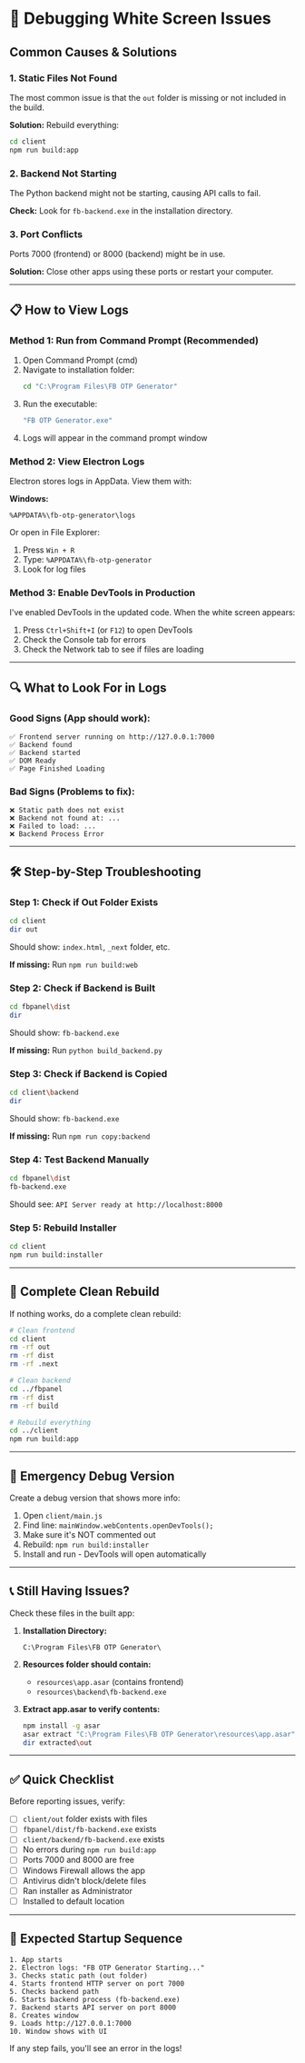 # 🐛 Debugging White Screen Issues

## Common Causes & Solutions

### 1. **Static Files Not Found**

The most common issue is that the `out` folder is missing or not included in the build.

**Solution:** Rebuild everything:

```bash
cd client
npm run build:app
```

### 2. **Backend Not Starting**

The Python backend might not be starting, causing API calls to fail.

**Check:** Look for `fb-backend.exe` in the installation directory.

### 3. **Port Conflicts**

Ports 7000 (frontend) or 8000 (backend) might be in use.

**Solution:** Close other apps using these ports or restart your computer.

---

## 📋 How to View Logs

### Method 1: Run from Command Prompt (Recommended)

1. Open Command Prompt (cmd)
2. Navigate to installation folder:
    ```cmd
    cd "C:\Program Files\FB OTP Generator"
    ```
3. Run the executable:
    ```cmd
    "FB OTP Generator.exe"
    ```
4. Logs will appear in the command prompt window

### Method 2: View Electron Logs

Electron stores logs in AppData. View them with:

**Windows:**

```
%APPDATA%\fb-otp-generator\logs
```

Or open in File Explorer:

1. Press `Win + R`
2. Type: `%APPDATA%\fb-otp-generator`
3. Look for log files

### Method 3: Enable DevTools in Production

I've enabled DevTools in the updated code. When the white screen appears:

1. Press `Ctrl+Shift+I` (or `F12`) to open DevTools
2. Check the Console tab for errors
3. Check the Network tab to see if files are loading

---

## 🔍 What to Look For in Logs

### Good Signs (App should work):

```
✅ Frontend server running on http://127.0.0.1:7000
✅ Backend found
✅ Backend started
✅ DOM Ready
✅ Page Finished Loading
```

### Bad Signs (Problems to fix):

```
❌ Static path does not exist
❌ Backend not found at: ...
❌ Failed to load: ...
❌ Backend Process Error
```

---

## 🛠️ Step-by-Step Troubleshooting

### Step 1: Check if Out Folder Exists

```bash
cd client
dir out
```

Should show: `index.html`, `_next` folder, etc.

**If missing:** Run `npm run build:web`

### Step 2: Check if Backend is Built

```bash
cd fbpanel\dist
dir
```

Should show: `fb-backend.exe`

**If missing:** Run `python build_backend.py`

### Step 3: Check if Backend is Copied

```bash
cd client\backend
dir
```

Should show: `fb-backend.exe`

**If missing:** Run `npm run copy:backend`

### Step 4: Test Backend Manually

```bash
cd fbpanel\dist
fb-backend.exe
```

Should see: `API Server ready at http://localhost:8000`

### Step 5: Rebuild Installer

```bash
cd client
npm run build:installer
```

---

## 🔄 Complete Clean Rebuild

If nothing works, do a complete clean rebuild:

```bash
# Clean frontend
cd client
rm -rf out
rm -rf dist
rm -rf .next

# Clean backend
cd ../fbpanel
rm -rf dist
rm -rf build

# Rebuild everything
cd ../client
npm run build:app
```

---

## 🚨 Emergency Debug Version

Create a debug version that shows more info:

1. Open `client/main.js`
2. Find line: `mainWindow.webContents.openDevTools();`
3. Make sure it's NOT commented out
4. Rebuild: `npm run build:installer`
5. Install and run - DevTools will open automatically

---

## 📞 Still Having Issues?

Check these files in the built app:

1. **Installation Directory:**

    ```
    C:\Program Files\FB OTP Generator\
    ```

2. **Resources folder should contain:**
    - `resources\app.asar` (contains frontend)
    - `resources\backend\fb-backend.exe`

3. **Extract app.asar to verify contents:**
    ```bash
    npm install -g asar
    asar extract "C:\Program Files\FB OTP Generator\resources\app.asar" extracted
    dir extracted\out
    ```

---

## ✅ Quick Checklist

Before reporting issues, verify:

- [ ] `client/out` folder exists with files
- [ ] `fbpanel/dist/fb-backend.exe` exists
- [ ] `client/backend/fb-backend.exe` exists
- [ ] No errors during `npm run build:app`
- [ ] Ports 7000 and 8000 are free
- [ ] Windows Firewall allows the app
- [ ] Antivirus didn't block/delete files
- [ ] Ran installer as Administrator
- [ ] Installed to default location

---

## 🎯 Expected Startup Sequence

```
1. App starts
2. Electron logs: "FB OTP Generator Starting..."
3. Checks static path (out folder)
4. Starts frontend HTTP server on port 7000
5. Checks backend path
6. Starts backend process (fb-backend.exe)
7. Backend starts API server on port 8000
8. Creates window
9. Loads http://127.0.0.1:7000
10. Window shows with UI
```

If any step fails, you'll see an error in the logs!
